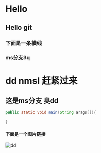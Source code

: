 # Hello
## Hello git
### 下面是一条横线
### ms分支3q
# dd nmsl 赶紧过来
**这是ms分支**
**臭dd**
---
```java
public static void main(String arags[]){

}
```

#### 下面是一个图片链接

![dd](https://ss2.bdstatic.com/70cFvnSh_Q1YnxGkpoWK1HF6hhy/it/u=2878032538,822459592&fm=26&gp=0.jpg)